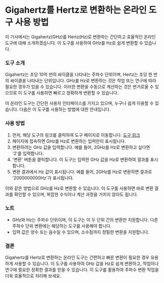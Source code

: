 Gigahertz를 Hertz로 변환하는 온라인 도구 사용 방법
===================================

이 기사에서는 Gigahertz(GHz)를 Hertz(Hz)로 변환하는 간단하고 효율적인 온라인 도구에 대해 소개하겠습니다. 이 도구를 사용하여 GHz를 Hz로 쉽게 변환할 수 있습니다.

### 도구 소개

Gigahertz는 초당 10억 번의 싸이클을 나타내는 주파수 단위이며, Hertz는 초당 한 번의 싸이클을 나타내는 단위입니다. GHz를 Hz로 변환하는 것은 작업 또는 연구에 따라 필요한 경우가 있을 수 있습니다. 이러한 변환을 수동으로 계산하는 것은 번거로울 수 있으므로 이 도구를 사용하면 빠르고 정확하게 변환할 수 있습니다.

이 온라인 도구는 간단한 사용자 인터페이스를 가지고 있으며, 누구나 쉽게 이용할 수 있습니다. 다음은 이 도구를 사용하는 방법에 대한 안내입니다.

### 사용 방법

1. 먼저, 해당 도구의 링크를 클릭하여 도구 페이지로 이동합니다. [도구 링크](https://www.onlinecalculatorsfree.com/ko/convert/gigahertz-to-hertz.html)
2. 페이지에 접속하면 GHz를 Hz로 변환하는 입력란이 표시됩니다.
3. 변환하려는 GHz 값을 입력합니다. 예를 들어, 2GHz를 Hz로 변환하고 싶다면 '2'를 입력합니다.
4. '변환' 버튼을 클릭합니다. 이 도구는 입력한 GHz 값을 Hz로 변환하여 결과를 표시합니다.
5. 변환 결과에서 Hz 값이 표시됩니다. 예를 들어, 2GHz를 Hz로 변환하면 결과로 '2000000000Hz'가 표시됩니다.

이와 같은 방법으로 GHz를 Hz로 변환할 수 있습니다. 이 도구를 사용하면 바로 변환 결과를 확인할 수 있으며, 복잡한 수식이나 계산 과정을 거치지 않아도 됩니다.

### 노트

- GHz와 Hz는 주파수 단위이며, 이 도구는 이 두 단위 간의 변환만 지원합니다. 다른 주파수 단위 변환에는 해당하는 도구를 사용해야 합니다.
- 입력 값은 양수 또는 음수일 수 있으며, 소수점까지 정밀한 변환을 지원합니다.

### 결론

Gigahertz를 Hertz로 변환하는 온라인 도구는 간편하고 빠른 변환이 필요한 경우 유용하게 사용할 수 있습니다. 이 도구를 사용하여 GHz 값을 Hz로 쉽게 변환하고, 작업이나 연구에 필요한 정확한 결과를 얻을 수 있습니다. 이 도구를 활용하여 주파수 변환 작업을 더욱 효율적으로 처리해 보세요.